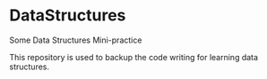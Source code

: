 # DataStructures

Some Data Structures Mini-practice

This repository is used to backup the code writing for learning data structures.
